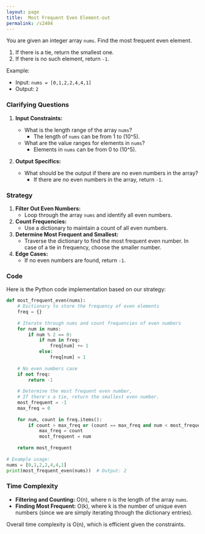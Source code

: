```yaml
---
layout: page
title:  Most Frequent Even Element-out
permalink: /s2404
---
```


You are given an integer array `nums`. Find the most frequent even element.

1. If there is a tie, return the smallest one.
2. If there is no such element, return `-1`.

Example:
- Input: `nums = [0,1,2,2,4,4,1]`
- Output: `2`

### Clarifying Questions

1. **Input Constraints:**
   - What is the length range of the array `nums`? 
     - The length of `nums` can be from 1 to \(10^5\).
   - What are the value ranges for elements in `nums`?
     - Elements in `nums` can be from 0 to \(10^5\).

2. **Output Specifics:**
   - What should be the output if there are no even numbers in the array?
     - If there are no even numbers in the array, return `-1`.

### Strategy

1. **Filter Out Even Numbers:**
   - Loop through the array `nums` and identify all even numbers.
2. **Count Frequencies:**
   - Use a dictionary to maintain a count of all even numbers.
3. **Determine Most Frequent and Smallest:**
   - Traverse the dictionary to find the most frequent even number. In case of a tie in frequency, choose the smaller number.
4. **Edge Cases:**
   - If no even numbers are found, return `-1`.

### Code

Here is the Python code implementation based on our strategy:

```python
def most_frequent_even(nums):
    # Dictionary to store the frequency of even elements
    freq = {}
    
    # Iterate through nums and count frequencies of even numbers
    for num in nums:
        if num % 2 == 0:
            if num in freq:
                freq[num] += 1
            else:
                freq[num] = 1
    
    # No even numbers case
    if not freq:
        return -1
    
    # Determine the most frequent even number, 
    # If there's a tie, return the smallest even number.
    most_frequent = -1
    max_freq = 0
    
    for num, count in freq.items():
        if count > max_freq or (count == max_freq and num < most_frequent):
            max_freq = count
            most_frequent = num
    
    return most_frequent
    
# Example usage:
nums = [0,1,2,2,4,4,1]
print(most_frequent_even(nums))  # Output: 2
```

### Time Complexity

- **Filtering and Counting:** O(n), where n is the length of the array `nums`.
- **Finding Most Frequent:** O(k), where k is the number of unique even numbers (since we are simply iterating through the dictionary entries).

Overall time complexity is O(n), which is efficient given the constraints.
